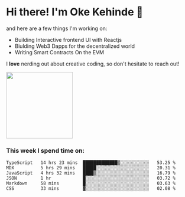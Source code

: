 # Hi there! I'm Oke Kehinde :cowboy_hat_face:

and here are a few things I'm working on:

- Building Interactive frontend UI with Reactjs
- Biulding Web3 Dapps for the decentralized world
- Writing Smart Contracts On the EVM

I **love** nerding out about creative coding, so don't hesitate to reach out!


<img height="180em" src="https://github-readme-stats.vercel.app/api?username=okeken&show_icons=true&hide_border=true&&count_private=true&include_all_commits=true" />

### This week I spend time on:

<!--START_SECTION:waka-->

```text
TypeScript   14 hrs 23 mins  █████████████▒░░░░░░░░░░░   53.25 %
MDX          5 hrs 29 mins   █████░░░░░░░░░░░░░░░░░░░░   20.31 %
JavaScript   4 hrs 32 mins   ████▒░░░░░░░░░░░░░░░░░░░░   16.79 %
JSON         1 hr            █░░░░░░░░░░░░░░░░░░░░░░░░   03.72 %
Markdown     58 mins         █░░░░░░░░░░░░░░░░░░░░░░░░   03.63 %
CSS          33 mins         ▓░░░░░░░░░░░░░░░░░░░░░░░░   02.08 %
```

<!--END_SECTION:waka-->
